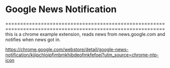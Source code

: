 # Google News Notification

============================================================================================================
this is a chrome example extension, reads news from news.google.com and notifies when news got in.

https://chrome.google.com/webstore/detail/google-news-notification/kjjipchloipfjmbmkhibdeofmkfefoei?utm_source=chrome-ntp-icon


